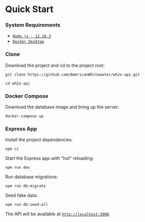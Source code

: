 # Quick Start

### System Requirements 

- [`Node.js - 12.18.3`](https://nodejs.org/en/)
- [`Docker Desktop`](https://www.docker.com/products/docker-desktop)

### Clone

Download the project and cd to the project root:

```
git clone https://github.com/AmericanWhitewater/wh2o-api.git 
```

```
cd wh2o-api
```

### Docker Compose

Download the database image and bring up the server:

```
docker-compose up
```

### Express App

Install the project dependencies.

```
npm ci
```

Start the Express app with "hot" reloading: 

```
npm run dev
```

Run database migrations:

```
npm run db:migrate
```

Seed fake data: 

```
npm run db:seed:all
```

The API will be available at [`http://localhost:3000`](http://localhost:3000).
